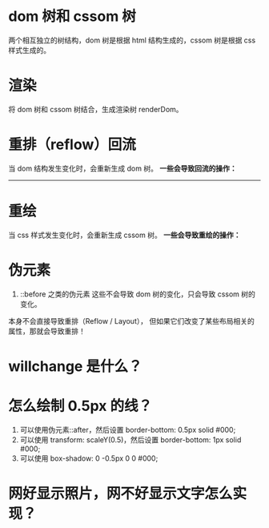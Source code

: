 # dom 树和 cssom 树

两个相互独立的树结构，dom 树是根据 html 结构生成的，cssom 树是根据 css 样式生成的。

# 渲染

将 dom 树和 cssom 树结合，生成渲染树 renderDom。

# 重排（reflow）回流

当 dom 结构发生变化时，会重新生成 dom 树。
**一些会导致回流的操作：**

---

# 重绘

当 css 样式发生变化时，会重新生成 cssom 树。
**一些会导致重绘的操作：**

# 伪元素

1. ::before 之类的伪元素
   这些不会导致 dom 树的变化，只会导致 cssom 树的变化。

本身不会直接导致重排（Reflow / Layout），
但如果它们改变了某些布局相关的属性，那就会导致重排！

# willchange 是什么？

# 怎么绘制 0.5px 的线？

1. 可以使用伪元素::after，然后设置 border-bottom: 0.5px solid #000;
2. 可以使用 transform: scaleY(0.5)，然后设置 border-bottom: 1px solid #000;
3. 可以使用 box-shadow: 0 -0.5px 0 0 #000;

# 网好显示照片，网不好显示文字怎么实现？
